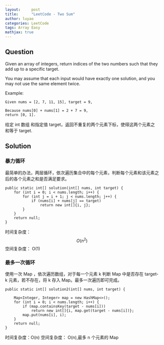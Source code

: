 ```yaml
---
layout:     post
title:      "LeetCode - Two Sum"
author: luyao
categories: LeetCode
tags: Array Easy
mathjax: true
---
```


## Question

Given an array of integers, return indices of the two numbers such that they add up to a specific target.

You may assume that each input would have exactly one solution, and you may not use the same element twice.

Example:

```
Given nums = [2, 7, 11, 15], target = 9,

Because nums[0] + nums[1] = 2 + 7 = 9,
return [0, 1].
```

给定 int 数组 和指定值 target，返回不重复的两个元素下标，使得这两个元素之和等于 target.

## Solution

### 暴力循环

最简单的办法，两层循环，依次遍历集合中的每个元素，判断每个元素和该元素之后的各个元素之和是否满足要求。

```
public static int[] solution(int[] nums, int target) {
    for (int i = 0; i < nums.length; i++) {
        for (int j = i + 1; j < nums.length; j++) {
            if (nums[i] + nums[j] == target)
                return new int[]{i, j};
        }
    }
    return null;
}
```

时间复杂度：$$O(n^2)$$
空间复杂度： O(1)

### 最多一次循环

使用一次 Map ，依次遍历数组，对于每一个元素 k 判断 Map 中是否存在 target-k 元素，若不存在，将 k 存入 Map。最多一次遍历即可完成。

```
public static int[] solution2(int[] nums, int target) {

    Map<Integer, Integer> map = new HashMap<>();
    for (int i = 0; i < nums.length; i++) {
        if (map.containsKey(target - nums[i]))
            return new int[]{i, map.get(target - nums[i])};
        map.put(nums[i], i);
    }
    return null;
}
```

时间复杂度：O(n)
空间复杂度： O(n),最多 n 个元素的 Map
